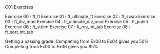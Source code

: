 C01 Exercises

Exercise 00 : ft_ft
Exercise 01 : ft_ultimate_ft
Exercise 02 : ft_swap
Exercise 03 : ft_div_mod
Exercise 04 : ft_ultimate_div_mod
Exercise 05 : ft_putstr
Exercise 06 : ft_strlen
Exercise 07 : ft_rev_int_tab
Exercise 08 : ft_sort_int_tab

Getting a passing grade:
Completing from Ex00 to Ex04 gives you 50%
Completing from Ex00 to Ex06 gives you 85%
